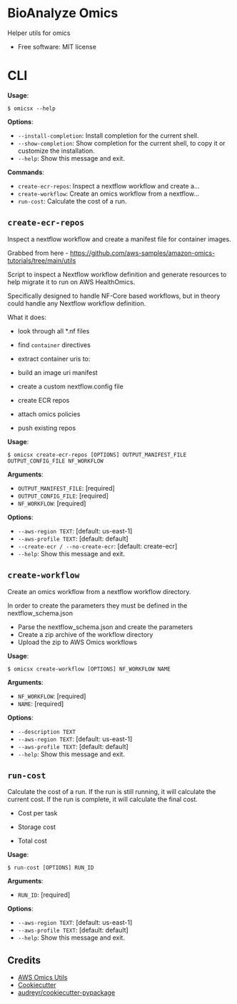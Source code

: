 # BioAnalyze Omics

Helper utils for omics

* Free software: MIT license

# CLI

**Usage**:

```console
$ omicsx --help
```

**Options**:

* `--install-completion`: Install completion for the current shell.
* `--show-completion`: Show completion for the current shell, to copy it or customize the installation.
* `--help`: Show this message and exit.

**Commands**:

* `create-ecr-repos`: Inspect a nextflow workflow and create a...
* `create-workflow`: Create an omics workflow from a nextflow...
* `run-cost`: Calculate the cost of a run.

## `create-ecr-repos`

Inspect a nextflow workflow and create a manifest file for container images.

Grabbed from here - https://github.com/aws-samples/amazon-omics-tutorials/tree/main/utils

Script to inspect a Nextflow workflow definition and generate resources
to help migrate it to run on AWS HealthOmics.

Specifically designed to handle NF-Core based workflows, but in theory could
handle any Nextflow workflow definition.

What it does:

- look through all *.nf files

- find `container` directives

- extract container uris to:

- build an image uri manifest

- create a custom nextflow.config file

- create ECR repos

- attach omics policies

- push existing repos

**Usage**:

```console
$ omicsx create-ecr-repos [OPTIONS] OUTPUT_MANIFEST_FILE OUTPUT_CONFIG_FILE NF_WORKFLOW
```

**Arguments**:

* `OUTPUT_MANIFEST_FILE`: [required]
* `OUTPUT_CONFIG_FILE`: [required]
* `NF_WORKFLOW`: [required]

**Options**:

* `--aws-region TEXT`: [default: us-east-1]
* `--aws-profile TEXT`: [default: default]
* `--create-ecr / --no-create-ecr`: [default: create-ecr]
* `--help`: Show this message and exit.

## `create-workflow`

Create an omics workflow from a nextflow workflow directory.

In order to create the parameters they must be defined in the nextflow_schema.json

- Parse the nextflow_schema.json and create the parameters
- Create a zip archive of the workflow directory
- Upload the zip to AWS Omics workflows

**Usage**:

```console
$ omicsx create-workflow [OPTIONS] NF_WORKFLOW NAME
```

**Arguments**:

* `NF_WORKFLOW`: [required]
* `NAME`: [required]

**Options**:

* `--description TEXT`
* `--aws-region TEXT`: [default: us-east-1]
* `--aws-profile TEXT`: [default: default]
* `--help`: Show this message and exit.

## `run-cost`

Calculate the cost of a run. If the run is still running, it will calculate the current cost. If the run is complete, it
will calculate the final cost.

* Cost per task

* Storage cost

* Total cost

**Usage**:

```console
$ run-cost [OPTIONS] RUN_ID
```

**Arguments**:

* `RUN_ID`: [required]

**Options**:

* `--aws-region TEXT`: [default: us-east-1]
* `--aws-profile TEXT`: [default: default]
* `--help`: Show this message and exit.

## Credits

* [AWS Omics Utils](https://github.com/aws-samples/amazon-omics-tutorials/tree/main/utils/scripts)
* [Cookiecutter]( https://github.com/audreyr/cookiecutter)
* [audreyr/cookiecutter-pypackage](https://github.com/audreyr/cookiecutter-pypackage)
